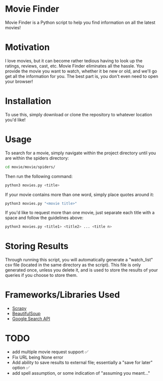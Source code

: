 # Movie Finder
Movie Finder is a Python script to help you find information on all the latest movies!

# Motivation
I love movies, but it can become rather tedious having to look up the ratings, reviews, cast, etc. Movie Finder eliminates all the hassle. You provide the movie you want to watch, whether it be new or old, and we'll go get all the information for you. The best part is, you don't even need to open your browser!

# Installation
To use this, simply download or clone the repository to whatever location you'd like!

# Usage
To search for a movie, simply navigate within the project directory until you are within the spiders directory: 
```bash
cd movie/movie/spiders/
```
Then run the following command:
```bash
python3 movies.py <title>
```
If your movie contains more than one word, simply place quotes around it:
```bash
python3 movies.py "<movie title>"
```
If you'd like to request more than one movie, just separate each title with a space and follow the guidelines above:
```bash
python3 movies.py <title1> <title2> ... <title n>
```

# Storing Results
Through running this script, you will automatically generate a "watch_list" csv file (located in the same directory as the script). This file is only generated once, unless you delete it, and is used to store the results of your queries if you choose to store them.

# Frameworks/Libraries Used
+ [Scrapy](https://scrapy.org/)
+ [BeautifulSoup](https://www.crummy.com/software/BeautifulSoup/)
+ [Google Search API](https://github.com/abenassi/Google-Search-API)

# TODO
+ add multiple movie request support :white_check_mark:
+ Fix URL being None error
+ Add ability to save results to external file; essentially a "save for later" option :white_check_mark:
+ add spell assumption, or some indication of "assuming you meant..."
